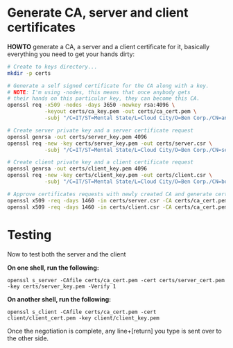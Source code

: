 # Generate CA, server and client certificates
**HOWTO** generate a CA, a server and a client certificate for it, basically everything you need to get your hands dirty:
```sh
# Create to keys directory...
mkdir -p certs

# Generate a self signed certificate for the CA along with a key.
# NOTE: I'm using -nodes, this means that once anybody gets
# their hands on this particular key, they can become this CA.
openssl req -x509 -nodes -days 3650 -newkey rsa:4096 \
            -keyout certs/ca_key.pem -out certs/ca_cert.pem \
            -subj "/C=IT/ST=Mental State/L=Cloud City/O=Ben Corp./CN=andreabenini.github.io"

# Create server private key and a server certificate request
openssl genrsa -out certs/server_key.pem 4096
openssl req -new -key certs/server_key.pem -out certs/server.csr \
            -subj "/C=IT/ST=Mental State/L=Cloud City/O=Ben Corp./CN=server.andreabenini.github.io"

# Create client private key and a client certificate request
openssl genrsa -out certs/client_key.pem 4096
openssl req -new -key certs/client_key.pem -out certs/client.csr \
            -subj "/C=IT/ST=Mental State/L=Cloud City/O=Ben Corp./CN=botctl"

# Approve certificates requests with newly created CA and generate certificates (client/server)
openssl x509 -req -days 1460 -in certs/server.csr -CA certs/ca_cert.pem -CAkey certs/ca_key.pem -CAcreateserial -out certs/server_cert.pem
openssl x509 -req -days 1460 -in certs/client.csr -CA certs/ca_cert.pem -CAkey certs/ca_key.pem -CAcreateserial -out certs/client_cert.pem
```

# Testing
Now to test both the server and the client

**On one shell, run the following:**
```
openssl s_server -CAfile certs/ca_cert.pem -cert certs/server_cert.pem -key certs/server_key.pem -Verify 1
```
**On another shell, run the following:**
```
openssl s_client -CAfile certs/ca_cert.pem -cert client/client_cert.pem -key client/client_key.pem
```
Once the negotiation is complete, any line+[return] you type is sent over to the other side.
